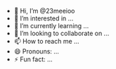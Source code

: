 - 👋 Hi, I’m @23meeioo
- 👀 I’m interested in ...
- 🌱 I’m currently learning ...
- 💞️ I’m looking to collaborate on ...
- 📫 How to reach me ...
- 😄 Pronouns: ...
- ⚡ Fun fact: ...

<!---
23meeioo/23meeioo is a ✨ special ✨ repository because its `README.md` (this file) appears on your GitHub profile.
You can click the Preview link to take a look at your changes.
--->
